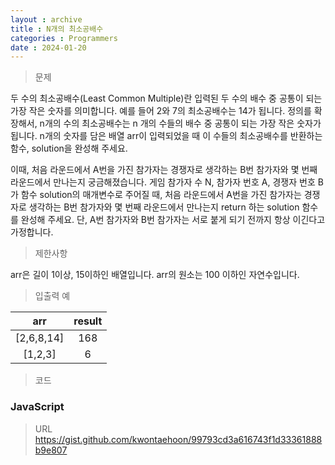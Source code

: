 ```yaml
---
layout : archive
title : N개의 최소공배수
categories : Programmers
date : 2024-01-20
---
```

> 문제<br>

두 수의 최소공배수(Least Common Multiple)란 입력된 두 수의 배수 중 공통이 되는 가장 작은 숫자를 의미합니다. 예를 들어 2와 7의 최소공배수는 14가 됩니다. 정의를 확장해서, n개의 수의 최소공배수는 n 개의 수들의 배수 중 공통이 되는 가장 작은 숫자가 됩니다. n개의 숫자를 담은 배열 arr이 입력되었을 때 이 수들의 최소공배수를 반환하는 함수, solution을 완성해 주세요.

이때, 처음 라운드에서 A번을 가진 참가자는 경쟁자로 생각하는 B번 참가자와 몇 번째 라운드에서 만나는지 궁금해졌습니다. 게임 참가자 수 N, 참가자 번호 A, 경쟁자 번호 B가 함수 solution의 매개변수로 주어질 때, 처음 라운드에서 A번을 가진 참가자는 경쟁자로 생각하는 B번 참가자와 몇 번째 라운드에서 만나는지 return 하는 solution 함수를 완성해 주세요. 단, A번 참가자와 B번 참가자는 서로 붙게 되기 전까지 항상 이긴다고 가정합니다.

> 제한사항<br>

arr은 길이 1이상, 15이하인 배열입니다.
arr의 원소는 100 이하인 자연수입니다.

> 입출력 예<br>

|arr|result|
|:--:|:--:|
|[2,6,8,14]|168|
|[1,2,3]|6|

> 코드

### JavaScript
<script src="https://gist.github.com/kwontaehoon/99793cd3a616743f1d33361888b9e807.js"></script>


> URL
https://gist.github.com/kwontaehoon/99793cd3a616743f1d33361888b9e807